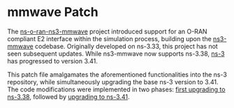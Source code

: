 # mmwave Patch

The [ns-o-ran-ns3-mmwave](https://github.com/wineslab/ns-o-ran-ns3-mmwave) project introduced support for an O-RAN compliant E2 interface within the simulation process, building upon the [ns3-mmwave](https://github.com/nyuwireless-unipd/ns3-mmwave) codebase. Originally developed on ns-3.33, this project has not seen subsequent updates. While ns3-mmwave now supports ns-3.38, [ns-3](https://gitlab.com/nsnam/ns-3-dev) has progressed to version 3.41.

This patch file amalgamates the aforementioned functionalities into the ns-3 repository, while simultaneously upgrading the base ns-3 version to 3.41. The code modifications were implemented in two phases: [first upgrading to ns-3.38](https://github.com/adi-012/mmwave3.8-with-wineslab-updates), followed by [upgrading to ns-3.41](https://github.com/bletchley-park/ns3-dev-mmwave).
